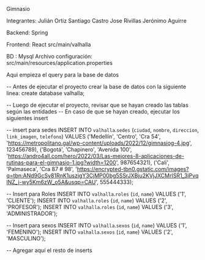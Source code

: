 Gimnasio

Integrantes:
Julián Ortiz
Santiago Castro
Jose Rivillas
Jerónimo Aguirre

Backend: Spring


Frontend: React
src/main/valhalla

BD : Mysql
Archivo configuración: src/main/resources/application.properties

Aqui empieza el query para la base de datos
 
-- Antes de ejecutar el proyecto crear la base de datos con la siguiente linea:
create database valhalla;

-- Luego de ejecutar el proyecto, revisar que se hayan creado las tablas según las entidades
-- En caso de que se hayan creado, ejecutar los siguientes insert

-- insert para sedes
INSERT INTO `valhalla`.`sedes` (`ciudad`, `nombre`, `direccion`, `link_imagen`, `telefono`) VALUES
('Medellín', 'Centro', 'Cra 54', 'https://metropolitano.gal/wp-content/uploads/2022/12/gimnasiog-4.jpg', 123456789),
('Bogotá', 'Chapinero', 'Avenida 100', 'https://andro4all.com/hero/2022/03/Las-mejores-8-aplicaciones-de-rutinas-para-el-gimnasio-1.jpg?width=1200', 987654321),
('Cali', 'Palmaseca', 'Cra 87 # 98', 'https://encrypted-tbn0.gstatic.com/images?q=tbn:ANd9GcSy81RnK1uszjgY3CjMP00bg5SSrJXBju2KVjJXCMrISR1_3iPvqlNZ_j-wy5Km6zW_o5A&usqp=CAU', 555444333);

-- Insert para Roles
INSERT INTO `valhalla`.`roles` (`id`, `name`) VALUES ('1', 'CLIENTE');
INSERT INTO `valhalla`.`roles` (`id`, `name`) VALUES ('2', 'PROFESOR');
INSERT INTO `valhalla`.`roles` (`id`, `name`) VALUES ('3', 'ADMINISTRADOR');

-- Insert para sexos
INSERT INTO `valhalla`.`sexos` (`id`, `name`) VALUES ('1', 'FEMENINO');
INSERT INTO `valhalla`.`sexos` (`id`, `name`) VALUES ('2', 'MASCULINO');

-- Agregar aquí el resto de inserts
